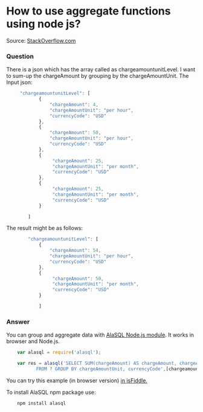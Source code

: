 # How to use aggregate functions using node js?

Source: [StackOverflow.com](http://stackoverflow.com/questions/18299018/how-to-use-aggregate-functions-using-node-js/27656966#27656966)

### Question

There is a json which has the array called as chargeamountunitLevel. I want to sum-up the chargeAmount by grouping by the chargeAmountUnit. The Input json: 

```js
     "chargeamountunitLevel": [
            {
                "chargeAmount": 4,
                "chargeAmountUnit": "per hour",
                "currencyCode": "USD"
            },
            {
                "chargeAmount": 50,
                "chargeAmountUnit": "per hour",
                "currencyCode": "USD"
            },
            {
                 "chargeAmount": 25,
                 "chargeAmountUnit": "per month",
                 "currencyCode": "USD"
            },
            {
                 "chargeAmount": 25,
                 "chargeAmountUnit": "per month",
                 "currencyCode": "USD"
            }

        ]
```
The result might be as follows:
```js
        "chargeamountunitLevel": [
            {
                "chargeAmount": 54,
                "chargeAmountUnit": "per hour",
                "currencyCode": "USD"
            },
            {
                 "chargeAmount": 50,
                 "chargeAmountUnit": "per month",
                 "currencyCode": "USD"
            }

            ]
```

### Answer

You can group and aggregate data with [AlaSQL Node.js module](https://www.npmjs.com/package/alasql). It works in browser and Node.js.
```js
    var alasql = require('alasql');

    var res = alasql('SELECT SUM(chargeAmount) AS chargeAmount, chargeAmountUnit, currencyCode \
           FROM ? GROUP BY chargeAmountUnit, currencyCode',[chargeamountunitLevel ]);
```
You can try this example (in browser version) [in jsFiddle.](http://jsfiddle.net/agershun/jkxvc615/1/)

To install AlaSQL npm package use:
```
    npm install alasql
```
